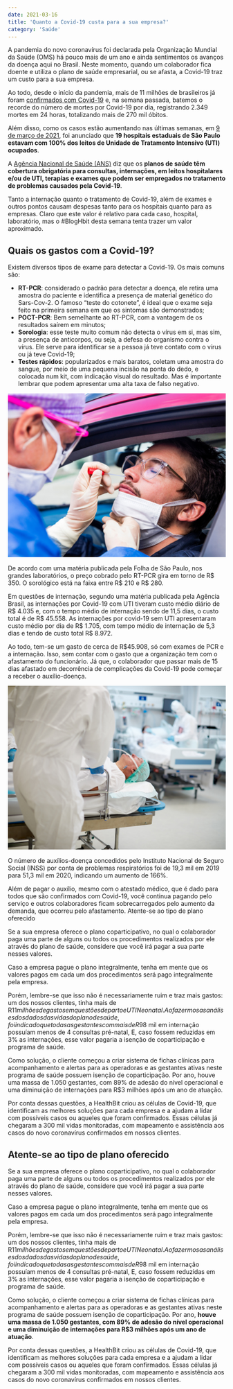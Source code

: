 ```yaml
---
date: 2021-03-16
title: 'Quanto a Covid-19 custa para a sua empresa?' 
category: 'Saúde'
---
```


A pandemia do novo coronavírus foi declarada pela Organização Mundial da Saúde (OMS) há pouco mais de um ano e ainda sentimentos os avanços da doença aqui no Brasil. Neste momento, quando um colaborador fica doente e utiliza o plano de saúde empresarial, ou se afasta, a Covid-19 traz um custo para a sua empresa.

Ao todo, desde o início da pandemia, mais de 11 milhões de brasileiros já foram [confirmados com Covid-19](https://g1.globo.com/bemestar/coronavirus/noticia/2021/03/10/brasil-registra-2349-mortes-em-24-horas-novo-recorde-desde-inicio-da-pandemia-media-movel-tambem-aumenta.ghtml) e, na semana passada, batemos o recorde do número de mortes por Covid-19 por dia, registrando 2.349 mortes em 24 horas, totalizando mais de 270 mil óbitos.

Além disso, como os casos estão aumentando nas últimas semanas, em [9 de março de 2021](https://agora.folha.uol.com.br/sao-paulo/2021/03/sp-ainda-tem-19-hospitais-com-100-de-ocupacao-em-leitos-de-uti.shtml), foi anunciado que **19 hospitais estaduais de São Paulo estavam com 100% dos leitos de Unidade de Tratamento Intensivo (UTI) ocupados**.

A [Agência Nacional de Saúde (ANS)](https://www.ans.gov.br/images/stories/noticias/pdf/covid_19/Perguntas_e_Respostas-Coronavirus.pdf) diz que os **planos de saúde têm cobertura obrigatória para consultas, internações, em leitos hospitalares e/ou de UTI, terapias e exames que podem ser empregados no tratamento de problemas causados pela Covid-19**.

Tanto a internação quanto o tratamento de Covid-19, além de exames e outros pontos causam despesas tanto para os hospitais quanto para as empresas. Claro que este valor é relativo para cada caso, hospital, laboratório, mas o #BlogHbit desta semana tenta trazer um valor aproximado.

## Quais os gastos com a Covid-19?

Existem diversos tipos de exame para detectar a Covid-19. Os mais comuns são:

- **RT-PCR**: considerado o padrão para detectar a doença, ele retira uma amostra do paciente e identifica a presença de material genético do Sars-Cov-2. O famoso “teste do cotonete”, é ideal que o exame seja feito na primeira semana em que os sintomas são demonstrados;
- **POCT-PCR**: Bem semelhante ao RT-PCR, com a vantagem de os resultados saírem em minutos;
- **Sorologia**: esse teste muito comum não detecta o vírus em si, mas sim, a presença de anticorpos, ou seja, a defesa do organismo contra o vírus. Ele serve para identificar se a pessoa já teve contato com o vírus ou já teve Covid-19;
- **Testes rápidos**: popularizados e mais baratos, coletam uma amostra do sangue, por meio de uma pequena incisão na ponta do dedo, e colocada num kit, com indicação visual do resultado. Mas é importante lembrar que podem apresentar uma alta taxa de falso negativo.

![teste para Covid-19](quanto_covid19_custa_a_sua_empresa.png)

De acordo com uma matéria publicada pela Folha de São Paulo, nos grandes laboratórios, o preço cobrado pelo RT-PCR gira em torno de R$ 350. O sorológico está na faixa entre R$ 210 e R$ 280.

Em questões de internação, segundo uma matéria publicada pela Agência Brasil, as internações por Covid-19 com UTI tiveram custo médio diário de R$ 4.035 e, com o tempo médio de internação sendo de 11,5 dias, o custo total é de R$ 45.558. As internações por covid-19 sem UTI apresentaram custo médio por dia de R$ 1.705, com tempo médio de internação de 5,3 dias e tendo de custo total R$ 8.972.

Ao todo, tem-se um gasto de cerca de R$45.908, só com exames de PCR e a internação. Isso, sem contar com o gasto que a organização tem com o afastamento do funcionário. Já que, o colaborador que passar mais de 15 dias afastado em decorrência de complicações da Covid-19 pode começar a receber o auxílio-doença.

![tratamento para Covid-19](quanto_covid19_custa_a_sua_empresa_1.png)

O número de auxílios-doença concedidos pelo Instituto Nacional de Seguro Social (INSS) por conta de problemas respiratórios foi de 19,3 mil em 2019 para 51,3 mil em 2020, indicando um aumento de 166%.

Além de pagar o auxílio, mesmo com o atestado médico, que é dado para todos que são confirmados com Covid-19, você continua pagando pelo serviço e outros colaboradores ficam sobrecarregados pelo aumento da demanda, que ocorreu pelo afastamento.
Atente-se ao tipo de plano oferecido

Se a sua empresa oferece o plano coparticipativo, no qual o colaborador paga uma parte de alguns ou todos os procedimentos realizados por ele através do plano de saúde, considere que você irá pagar a sua parte nesses valores.

Caso a empresa pague o plano integralmente, tenha em mente que os valores pagos em cada um dos procedimentos será pago integralmente pela empresa.

Porém, lembre-se que isso não é necessariamente ruim e traz mais gastos: um dos nossos clientes, tinha mais de R$11 milhões de gastos em questões de parto e UTI Neonatal. Ao fazermos as análises dos dados das vidas do plano de saúde, foi indicado que todas as gestantes com mais de R$98 mil em internação possuíam menos de 4 consultas pré-natal, E, caso fossem reduzidas em 3% as internações, esse valor pagaria a isenção de coparticipação e programa de saúde.

Como solução, o cliente começou a criar sistema de fichas clínicas para acompanhamento e alertas para as operadoras e as gestantes ativas neste programa de saúde possuem isenção de coparticipação. Por ano, houve uma massa de 1.050 gestantes, com 89% de adesão do nível operacional e uma diminuição de internações para R$3 milhões após um ano de atuação.

Por conta dessas questões, a HealthBit criou as células de Covid-19, que identificam as melhores soluções para cada empresa e a ajudam a lidar com possíveis casos ou aqueles que foram confirmados. Essas células já chegaram a 300 mil vidas monitoradas, com mapeamento e assistência aos casos do novo coronavírus confirmados em nossos clientes.⁠

## Atente-se ao tipo de plano oferecido

Se a sua empresa oferece o plano coparticipativo, no qual o colaborador paga uma parte de alguns ou todos os procedimentos realizados por ele através do plano de saúde, considere que você irá pagar a sua parte nesses valores.

Caso a empresa pague o plano integralmente, tenha em mente que os valores pagos em cada um dos procedimentos será pago integralmente pela empresa.

Porém, lembre-se que isso não é necessariamente ruim e traz mais gastos: um dos nossos clientes, tinha mais de R$11 milhões de gastos em questões de parto e UTI Neonatal. Ao fazermos as análises dos dados das vidas do plano de saúde, foi indicado que todas as gestantes com mais de R$98 mil em internação possuíam menos de 4 consultas pré-natal, E, caso fossem reduzidas em 3% as internações, esse valor pagaria a isenção de coparticipação e programa de saúde.

Como solução, o cliente começou a criar sistema de fichas clínicas para acompanhamento e alertas para as operadoras e as gestantes ativas neste programa de saúde possuem isenção de coparticipação. Por ano, **houve uma massa de 1.050 gestantes, com 89% de adesão do nível operacional e uma diminuição de internações para R$3 milhões após um ano de atuação**.

Por conta dessas questões, a HealthBit criou as células de Covid-19, que identificam as melhores soluções para cada empresa e a ajudam a lidar com possíveis casos ou aqueles que foram confirmados. Essas células já chegaram a 300 mil vidas monitoradas, com mapeamento e assistência aos casos do novo coronavírus confirmados em nossos clientes.⁠ 